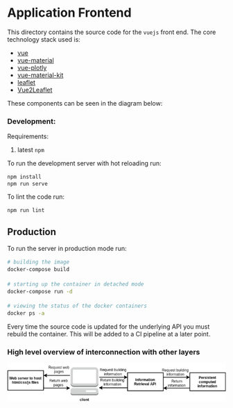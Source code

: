 # Application Frontend
This directory contains the source code for the `vuejs` front end. The core technology stack used is:
* [vue](https://github.com/vuejs/vue)
* [vue-material](https://github.com/vuematerial/vue-material)
* [vue-plotly](vue-plotly)
* [vue-material-kit](https://github.com/creativetimofficial/vue-material-kit)
* [leaflet](https://github.com/Leaflet/Leaflet)
* [Vue2Leaflet](https://github.com/KoRiGaN/Vue2Leaflet)

These components can be seen in the diagram below:

### Development:
Requirements:
1) latest `npm`

To run the development server with hot reloading run:
```
npm install
npm run serve
```

To lint the code run:
```
npm run lint
```

## Production

To run the server in production mode run:

```bash
# building the image
docker-compose build

# starting up the container in detached mode
docker-compose run -d

# viewing the status of the docker containers
docker ps -a
```
Every time the source code is updated for the underlying API you must rebuild the container. This will be added to a CI pipeline at a later point.

### High level overview of interconnection with other layers
<p align="center">  
  <img
   src="https://github.com/SoIidarity/Energy-Consumption-Optimization-Management-Platform/blob/master/Images/System%20architecture-Client%20Perspective%20of%20API%20request.png?raw=true" alt="Date Picker"/>
  <br>
</p>